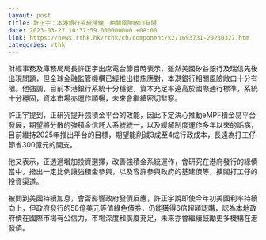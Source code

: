 ```yaml
---
layout: post
title: 許正宇：本港銀行系統穩健　相關風險敞口有限
date: 2023-03-27 10:37:59.000000000 +08:00
link: https://news.rthk.hk/rthk/ch/component/k2/1693731-20230327.htm
categories: rthk
---
```


財經事務及庫務局局長許正宇出席電台節目時表示，雖然美國矽谷銀行及瑞信先後出現問題，但全球金融監管機構已經推出措施應對，本港銀行相關風險敞口十分有限。他強調，目前本港銀行系統十分穩健，資本充足率遠高於國際通行標準，系統十分穩固，資本市場亦運作順暢，未來會繼續密切監察。

許正宇提到，正研究提升強積金平台的效能，因此下定決心推動eMPF積金易平台發展，期望將分散的強積金信託人系統統一，以及緩解制度運作多年以來的詬病，目前維持2025年推出平台的目標，期望能削減3成至4成行政成本，長遠為打工仔節省300億元的開支。

他又表示，正透過增加投資選擇，改善強積金系統運作，會研究在港府發行的綠債當中，撥出一定比例讓強積金參與，以及容許參與政府的基建債等，擴闊打工仔的投資渠道。

被問到美國持續加息，會否影響政府發債反應，許正宇說即使今年初美國利率持續向上，但政府發行的58億美元等值綠色債券，仍能獲得6倍超額認購，認為本地政府債在國際市場有公信力，市場深度和廣度充足，未來亦會繼續鼓勵更多機構在港發債。
